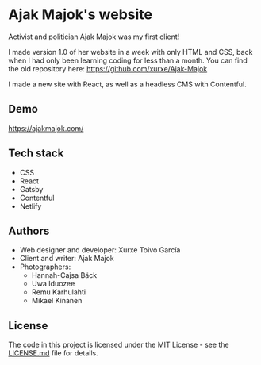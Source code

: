 # Ajak Majok's website

Activist and politician Ajak Majok was my first client!

I made version 1.0 of her website in a week with only HTML and CSS, back when I had only been learning coding for less than a month. You can find the old repository here: https://github.com/xurxe/Ajak-Majok

I made a new site with React, as well as a headless CMS with Contentful.

## Demo

https://ajakmajok.com/

## Tech stack
- CSS
- React
- Gatsby
- Contentful
- Netlify

## Authors

- Web designer and developer: Xurxe Toivo García
- Client and writer: Ajak Majok
- Photographers:
    - Hannah-Cajsa Bäck
    - Uwa Iduozee
    - Remu Karhulahti
    - Mikael Kinanen

## License

The code in this project is licensed under the MIT License - see the [LICENSE.md](LICENSE.md) file for details.
